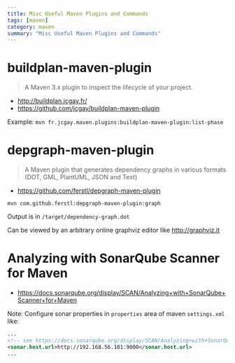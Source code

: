 ```yaml
---
title: Misc Useful Maven Plugins and Commands
tags: [maven]
category: maven
summary: "Misc Useful Maven Plugins and Commands"
---
```


# buildplan-maven-plugin

> A Maven 3.x plugin to inspect the lifecycle of your project.

* <http://buildplan.jcgay.fr/>
* <https://github.com/jcgay/buildplan-maven-plugin>

Example:
`mvn fr.jcgay.maven.plugins:buildplan-maven-plugin:list-phase` 

# depgraph-maven-plugin

> A Maven plugin that generates dependency graphs in various formats (DOT, GML, PlantUML, JSON and Text)

* <https://github.com/ferstl/depgraph-maven-plugin>

~~~
mvn com.github.ferstl:depgraph-maven-plugin:graph
~~~  

Output is in `/target/dependency-graph.dot`

Can be viewed by an arbitrary online graphviz editor like <http://graphviz.it> 

# Analyzing with SonarQube Scanner for Maven

* <https://docs.sonarqube.org/display/SCAN/Analyzing+with+SonarQube+Scanner+for+Maven>

Note: 
Configure sonar properties in `properties` area of maven `settings.xml` like: 
~~~xml
...
<!-- see https://docs.sonarqube.org/display/SCAN/Analyzing+with+SonarQube+Scanner+for+Maven -->
<sonar.host.url>http://192.168.56.101:9000</sonar.host.url>
...
~~~

